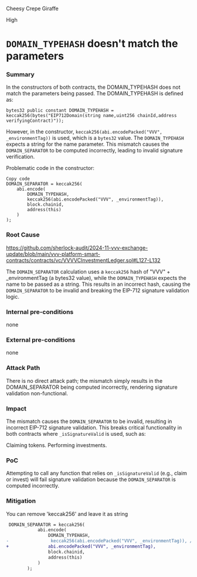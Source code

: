 Cheesy Crepe Giraffe

High

# `DOMAIN_TYPEHASH` doesn't match the parameters

### Summary

In the constructors of both contracts, the DOMAIN_TYPEHASH does not match the parameters being passed. The DOMAIN_TYPEHASH is defined as:

```solidity
bytes32 public constant DOMAIN_TYPEHASH = keccak256(bytes("EIP712Domain(string name,uint256 chainId,address verifyingContract)"));
```
However, in the constructor, `keccak256(abi.encodePacked("VVV", _environmentTag))` is used, which is a `bytes32` value. The `DOMAIN_TYPEHASH` expects a string for the name parameter. This mismatch causes the `DOMAIN_SEPARATOR` to be computed incorrectly, leading to invalid signature verification.

Problematic code in the constructor:

```solidity
Copy code
DOMAIN_SEPARATOR = keccak256(
    abi.encode(
        DOMAIN_TYPEHASH,
        keccak256(abi.encodePacked("VVV", _environmentTag)),
        block.chainid,
        address(this)
    )
);
```
                
### Root Cause
https://github.com/sherlock-audit/2024-11-vvv-exchange-update/blob/main/vvv-platform-smart-contracts/contracts/vc/VVVVCInvestmentLedger.sol#L127-L132

The `DOMAIN_SEPARATOR` calculation uses a `keccak256` hash of "VVV" + _environmentTag (a bytes32 value), while the `DOMAIN_TYPEHASH` expects the name to be passed as a string. This results in an incorrect hash, causing the `DOMAIN_SEPARATOR` to be invalid and breaking the EIP-712 signature validation logic.

### Internal pre-conditions

none

### External pre-conditions

none

### Attack Path

There is no direct attack path; the mismatch simply results in the DOMAIN_SEPARATOR being computed incorrectly, rendering signature validation non-functional.

### Impact

The mismatch causes the `DOMAIN_SEPARATOR` to be invalid, resulting in incorrect EIP-712 signature validation. This breaks critical functionality in both contracts where `_isSignatureValid` is used, such as:

Claiming tokens.
Performing investments.

### PoC

Attempting to call any function that relies on `_isSignatureValid` (e.g., claim or invest) will fail signature validation because the `DOMAIN_SEPARATOR` is computed incorrectly.

### Mitigation

You can remove 'keccak256' and leave it as string
```diff
 DOMAIN_SEPARATOR = keccak256(
            abi.encode(
                DOMAIN_TYPEHASH,
-                keccak256(abi.encodePacked("VVV", _environmentTag)), //@audit maybe it should be withou keccak256
+               abi.encodePacked("VVV", _environmentTag), 
                block.chainid,
                address(this) 
            )
        );

```